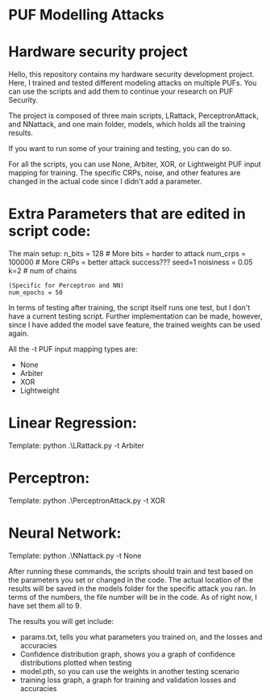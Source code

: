 # PUF Modelling Attacks
# Hardware security project

Hello, this repository contains my hardware security development project. Here, I trained and tested different modeling attacks on multiple PUFs. You can use the scripts and add them to continue your research on PUF Security. 

The project is composed of three main scripts, LRattack, PerceptronAttack, and NNattack, and one main folder, models, which holds all the training results. 

If you want to run some of your training and testing, you can do so.

For all the scripts, you can use None, Arbiter, XOR, or Lightweight PUF input mapping for training. The specific CRPs, noise, and other features are changed in the actual code since I didn't add a parameter. 

# Extra Parameters that are edited in script code:
  The main setup: 
    n_bits = 128 # More bits = harder to attack
    num_crps = 100000  # More CRPs = better attack success???
    seed=1
    noisiness = 0.05
    k=2 # num of chains

    (Specific for Perceptron and NN)
    num_epochs = 50


In terms of testing after training, the script itself runs one test, but I don't have a current testing script. Further implementation can be made, however, since I have added the model save feature, the trained weights can be used again.

All the -t PUF input mapping types are:
- None
- Arbiter
- XOR
- Lightweight

# Linear Regression:
  Template: 
    python .\LRattack.py -t Arbiter
# Perceptron:
  Template: 
    python .\PerceptronAttack.py -t XOR      
# Neural Network:
  Template: 
    python .\NNattack.py -t None

After running these commands, the scripts should train and test based on the parameters you set or changed in the code. The actual location of the results will be saved in the models folder for the specific attack you ran. In terms of the numbers, the file number will be in the code. As of right now, I have set them all to 9. 

The results you will get include:

- params.txt, tells you what parameters you trained on, and the losses and accuracies
- Confidence distribution graph, shows you a graph of confidence distributions plotted when testing
- model.pth, so you can use the weights in another testing scenario
- training loss graph, a graph for training and validation losses and accuracies 